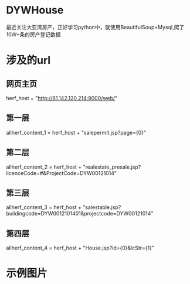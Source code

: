 # DYWHouse
最近关注大亚湾房产，正好学习python中，就使用BeautifulSoup+Mysql,爬了10W+条的房产登记数据

# 涉及的url

## 网页主页
herf_host = "http://61.142.120.214:9000/web/"
## 第一层
allherf_content_1 = herf_host + "salepermit.jsp?page={0}"
## 第二层
allherf_content_2 = herf_host + "realestate_presale.jsp?licenceCode=#&ProjectCode=DYW00121014"
## 第三层
allherf_content_3 = herf_host + "salestable.jsp?buildingcode=DYW0012101401&projectcode=DYW00121014"
## 第四层
allherf_content_4 = herf_host + "House.jsp?id={0}&lcStr={1}"

# 示例图片
